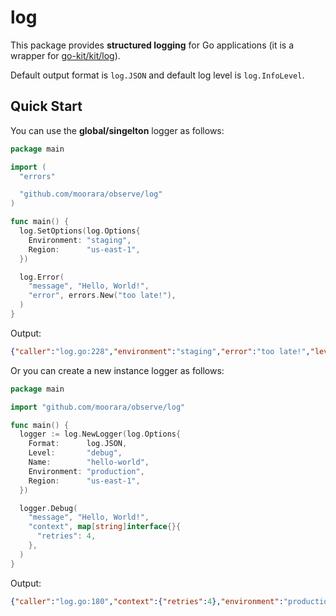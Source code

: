 # log

This package provides **structured logging** for Go applications
(it is a wrapper for [go-kit/kit/log](https://github.com/go-kit/kit/tree/master/log)).

Default output format is `log.JSON` and default log level is `log.InfoLevel`.

## Quick Start

You can use the **global/singelton** logger as follows:

```go
package main

import (
  "errors"

  "github.com/moorara/observe/log"
)

func main() {
  log.SetOptions(log.Options{
    Environment: "staging",
    Region:      "us-east-1",
  })

  log.Error(
    "message", "Hello, World!",
    "error", errors.New("too late!"),
  )
}
```

Output:

```json
{"caller":"log.go:228","environment":"staging","error":"too late!","level":"error","message":"Hello, World!","region":"us-east-1","timestamp":"2019-09-02T04:44:29.74648Z"}
```

Or you can create a new instance logger as follows:

```go
package main

import "github.com/moorara/observe/log"

func main() {
  logger := log.NewLogger(log.Options{
    Format:      log.JSON,
    Level:       "debug",
    Name:        "hello-world",
    Environment: "production",
    Region:      "us-east-1",
  })

  logger.Debug(
    "message", "Hello, World!",
    "context", map[string]interface{}{
      "retries": 4,
    },
  )
}
```

Output:

```json
{"caller":"log.go:180","context":{"retries":4},"environment":"production","level":"debug","logger":"hello-world","message":"Hello, World!","region":"us-east-1","timestamp":"2019-09-02T04:45:18.426484Z"}
```
